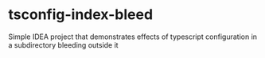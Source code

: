# tsconfig-index-bleed
Simple IDEA project that demonstrates effects of typescript configuration in a subdirectory bleeding outside it
